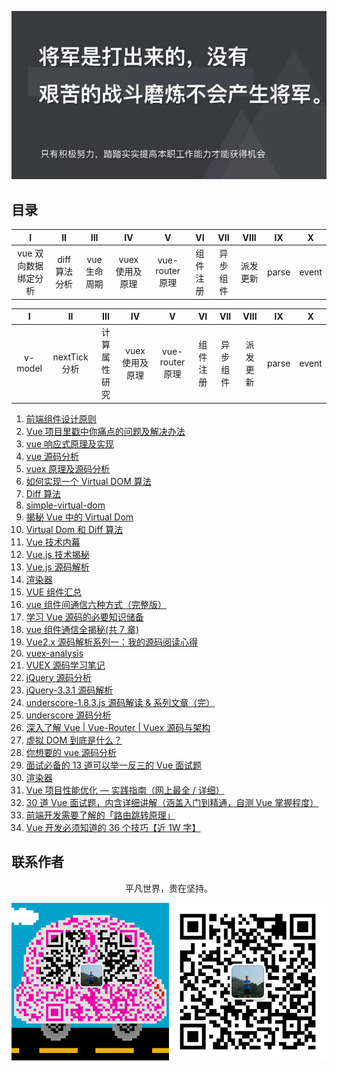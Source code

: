 ![image](./img/timg.jpg)
<br>

## 目录

|          I           |      II       |     III      |       IV        |        V        |    VI    |   VII    |   VIII   |  IX   |   X   |
| :------------------: | :-----------: | :----------: | :-------------: | :-------------: | :------: | :------: | :------: | :---: | :---: |
| vue 双向数据绑定分析 | diff 算法分析 | vue 生命周期 | vuex 使用及原理 | vue-router 原理 | 组件注册 | 异步组件 | 派发更新 | parse | event |

|    I    |      II       |     III      |       IV        |        V        |    VI    |   VII    |   VIII   |  IX   |   X   |
| :-----: | :-----------: | :----------: | :-------------: | :-------------: | :------: | :------: | :------: | :---: | :---: |
| v-model | nextTick 分析 | 计算属性研究 | vuex 使用及原理 | vue-router 原理 | 组件注册 | 异步组件 | 派发更新 | parse | event |

1. [前端组件设计原则](https://mp.weixin.qq.com/s/ofmfQFAVlTCvKFnZ6A-0_Q)
2. [Vue 项目里戳中你痛点的问题及解决办法](https://juejin.im/post/5b174de8f265da6e410e0b4e)
3. [vue 响应式原理及实现](https://github.com/ftTony/blog/issues/18)
4. [vue 源码分析](https://github.com/muwoo/blogs)
5. [vuex 原理及源码分析](https://github.com/dwqs/blog/issues/58)
6. [如何实现一个 Virtual DOM 算法](https://github.com/livoras/blog/issues/13)
7. [Diff 算法](https://github.com/aooy/blog/issues/2)
8. [simple-virtual-dom](https://github.com/livoras/simple-virtual-dom)
9. [揭秘 Vue 中的 Virtual Dom](https://mp.weixin.qq.com/s/EeN7E8uQS4R_JJloPX8fCQ)
10. [Virtual Dom 和 Diff 算法](https://mp.weixin.qq.com/s/9nB2bfDczNFRpUTiBwup8Q)
11. [Vue 技术内幕](http://hcysun.me/vue-design/art/)
12. [Vue.js 技术揭秘](https://ustbhuangyi.github.io/vue-analysis/)
13. [Vue.js 源码解析](https://github.com/answershuto/learnVue)
14. [渲染器](http://hcysun.me/vue-design/zh/)
15. [VUE 组件汇总](https://juejin.im/post/5af16a2cf265da0b8636353b)
16. [vue 组件间通信六种方式（完整版）](https://juejin.im/post/5cde0b43f265da03867e78d3)
17. [学习 Vue 源码的必要知识储备](https://juejin.im/post/5ce5565d6fb9a07ed2244513)
18. [vue 组件通信全揭秘(共 7 章)](https://juejin.im/post/5bd97e7c6fb9a022852a71cf)
19. [Vue2.x 源码解析系列一：我的源码阅读心得](https://github.com/lihongxun945/myblog/issues/22)
20. [vuex-analysis](https://github.com/wabish/vuex-analysis)
21. [VUEX 源码学习笔记](https://github.com/DuLinRain/vuex-sourcecode-analysis)
22. [jQuery 源码分析](https://github.com/JsAaron/jQuery)
23. [jQuery-3.3.1 源码解析](https://github.com/AttackXiaoJinJin/jQueryExplain)
24. [underscore-1.8.3.js 源码解读 & 系列文章（完）](https://github.com/lessfish/underscore-analysis)
25. [underscore 源码分析](https://yoyoyohamapi.gitbooks.io/undersercore-analysis/content/)
26. [深入了解 Vue | Vue-Router | Vuex 源码与架构](https://github.com/biaochenxuying/vue-family-mindmap)
27. [虚拟 DOM 到底是什么？](https://mp.weixin.qq.com/s/oAlVmZ4Hbt2VhOwFEkNEhw)
28. [你想要的 vue 源码分析](https://github.com/dirkhe1051931999/hjBlog/tree/master/blog-vue-sourcecode-study)
29. [面试必备的 13 道可以举一反三的 Vue 面试题](https://juejin.im/post/5d41eec26fb9a06ae439d29f)
30. [渲染器](http://hcysun.me/vue-design/zh/)
31. [Vue 项目性能优化 — 实践指南（网上最全 / 详细）](https://juejin.im/post/5d548b83f265da03ab42471d)
32. [30 道 Vue 面试题，内含详细讲解（涵盖入门到精通，自测 Vue 掌握程度）](https://juejin.im/post/5d59f2a451882549be53b170)
33. [前端开发需要了解的「路由跳转原理」](https://mp.weixin.qq.com/s/2RXM0c22e30mZbtrPNzrYw)
34. [Vue 开发必须知道的 36 个技巧【近 1W 字】](https://juejin.im/post/5d9d386fe51d45784d3f8637)

## 联系作者

<div align="center">
    <p>
        平凡世界，贵在坚持。
    </p>
    <img src="./img/contact.png" />
</div>
